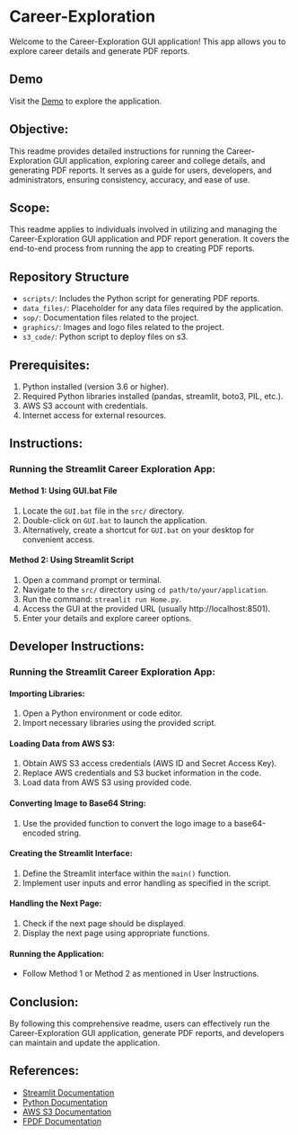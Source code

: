 # Career-Exploration

Welcome to the Career-Exploration GUI application! This app allows you to explore career details and generate PDF reports.

## Demo

Visit the [Demo](http://ec2-13-49-44-221.eu-north-1.compute.amazonaws.com:8501/) to explore the application.

## Objective:
This readme provides detailed instructions for running the Career-Exploration GUI application, exploring career and college details, and generating PDF reports. It serves as a guide for users, developers, and administrators, ensuring consistency, accuracy, and ease of use.

## Scope:
This readme applies to individuals involved in utilizing and managing the Career-Exploration GUI application and PDF report generation. It covers the end-to-end process from running the app to creating PDF reports.

## Repository Structure
- `scripts/`: Includes the Python script for generating PDF reports.
- `data_files/`: Placeholder for any data files required by the application.
- `sop/`: Documentation files related to the project.
- `graphics/`: Images and logo files related to the project.
- `s3_code/`: Python script to deploy files on s3.

## Prerequisites:
1. Python installed (version 3.6 or higher).
2. Required Python libraries installed (pandas, streamlit, boto3, PIL, etc.).
3. AWS S3 account with credentials.
4. Internet access for external resources.

## Instructions:

### Running the Streamlit Career Exploration App:

#### Method 1: Using GUI.bat File
1. Locate the `GUI.bat` file in the `src/` directory.
2. Double-click on `GUI.bat` to launch the application.
3. Alternatively, create a shortcut for `GUI.bat` on your desktop for convenient access.

#### Method 2: Using Streamlit Script
1. Open a command prompt or terminal.
2. Navigate to the `src/` directory using `cd path/to/your/application`.
3. Run the command: `streamlit run Home.py`.
4. Access the GUI at the provided URL (usually http://localhost:8501).
5. Enter your details and explore career options.

## Developer Instructions:

### Running the Streamlit Career Exploration App:

#### Importing Libraries:
1. Open a Python environment or code editor.
2. Import necessary libraries using the provided script.

#### Loading Data from AWS S3:
1. Obtain AWS S3 access credentials (AWS ID and Secret Access Key).
2. Replace AWS credentials and S3 bucket information in the code.
3. Load data from AWS S3 using provided code.

#### Converting Image to Base64 String:
1. Use the provided function to convert the logo image to a base64-encoded string.

#### Creating the Streamlit Interface:
1. Define the Streamlit interface within the `main()` function.
2. Implement user inputs and error handling as specified in the script.

#### Handling the Next Page:
1. Check if the next page should be displayed.
2. Display the next page using appropriate functions.

#### Running the Application:
- Follow Method 1 or Method 2 as mentioned in User Instructions.

## Conclusion:
By following this comprehensive readme, users can effectively run the Career-Exploration GUI application, generate PDF reports, and developers can maintain and update the application.

## References:
- [Streamlit Documentation](https://streamlit.io/docs)
- [Python Documentation](https://www.python.org/doc/)
- [AWS S3 Documentation](https://aws.amazon.com/s3/)
- [FPDF Documentation](https://pyfpdf.readthedocs.io/)
